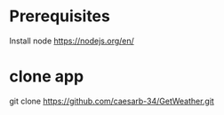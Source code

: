 # Prerequisites
Install node https://nodejs.org/en/ 

# clone app
git clone https://github.com/caesarb-34/GetWeather.git
